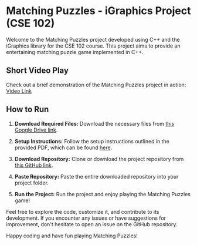 # Matching Puzzles - iGraphics Project (CSE 102)

Welcome to the Matching Puzzles project developed using C++ and the iGraphics library for the CSE 102 course. This project aims to provide an entertaining matching puzzle game implemented in C++.

## Short Video Play
Check out a brief demonstration of the Matching Puzzles project in action: [Video Link](https://youtu.be/--OQuU55rJI)

## How to Run

1. **Download Required Files:**
   Download the necessary files from [this Google Drive link](https://drive.google.com/file/d/13_xOHG7jvTDw8yDE6OZ9fPnTExT_jiWa/view?usp=drive_link).

2. **Setup Instructions:**
   Follow the setup instructions outlined in the provided PDF, which can be found [here](https://drive.google.com/file/d/1cY7bNyMpJJpH1o9WbfmZIBaSlqCyPTVO/view?usp=sharing).

3. **Download Repository:**
   Clone or download the project repository from [this GitHub link](https://github.com/dipit099/MatchingPuzzles-iGraphics_Project-L1T1).

4. **Paste Repository:**
   Paste the entire downloaded repository into your project folder.

5. **Run the Project:**
   Run the project and enjoy playing the Matching Puzzles game!

Feel free to explore the code, customize it, and contribute to its development. If you encounter any issues or have suggestions for improvement, don't hesitate to open an issue on the GitHub repository.

Happy coding and have fun playing Matching Puzzles!

